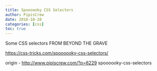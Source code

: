 ```yaml
---
title: Spoooooky CSS Selectors
author: PipisCrew
date: 2016-10-28
categories: [css]
toc: true
---
```


Some CSS selectors FROM BEYOND THE GRAVE

https://css-tricks.com/spoooooky-css-selectors/

origin - http://www.pipiscrew.com/?p=6229 spoooooky-css-selectors